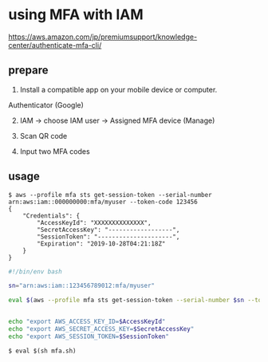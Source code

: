 # using MFA with IAM 

https://aws.amazon.com/jp/premiumsupport/knowledge-center/authenticate-mfa-cli/

prepare
--

1. Install a compatible app on your mobile device or computer. 

Authenticator (Google)

2. IAM -> choose IAM user -> Assigned MFA device (Manage)

3. Scan QR code

4. Input two MFA codes


usage
--

```console 
$ aws --profile mfa sts get-session-token --serial-number arn:aws:iam::000000000:mfa/myuser --token-code 123456
{
    "Credentials": {
        "AccessKeyId": "XXXXXXXXXXXXXX",
        "SecretAccessKey": "------------------",
        "SessionToken": "---------------------",
        "Expiration": "2019-10-28T04:21:18Z"
    }
}
```


```bash
#!/bin/env bash

sn="arn:aws:iam::123456789012:mfa/myuser"

eval $(aws --profile mfa sts get-session-token --serial-number $sn --token-code $1 | jq -r  '.[] | to_entries[] | "\(.key)=\"\(.value)\""')


echo "export AWS_ACCESS_KEY_ID=$AccessKeyId"
echo "export AWS_SECRET_ACCESS_KEY=$SecretAccessKey"
echo "export AWS_SESSION_TOKEN=$SessionToken"
```

```console
$ eval $(sh mfa.sh)
```
